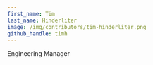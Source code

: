 ```yaml
---
first_name: Tim
last_name: Hinderliter
image: /img/contributors/tim-hinderliter.png
github_handle: timh
---
```

Engineering Manager